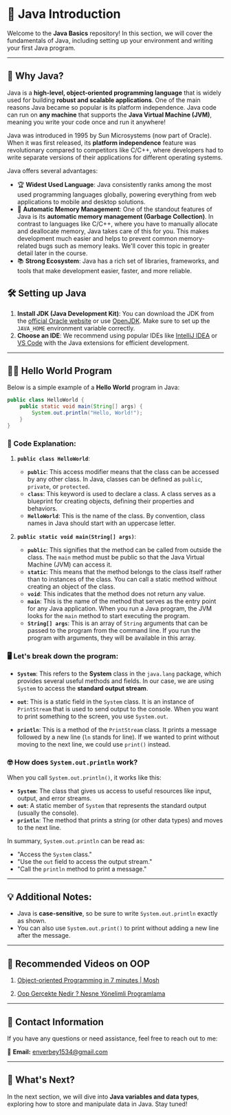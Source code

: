 # 🚀 Java Introduction

Welcome to the **Java Basics** repository! In this section, we will cover the fundamentals of Java, including setting up your environment and writing your first Java program.

---

## 🤔 Why Java?

Java is a **high-level, object-oriented programming language** that is widely used for building **robust and scalable applications**. One of the main reasons Java became so popular is its platform independence. Java code can run on **any machine** that supports the **Java Virtual Machine (JVM)**, meaning you write your code once and run it anywhere!

Java was introduced in 1995 by Sun Microsystems (now part of Oracle). When it was first released, its **platform independence** feature was revolutionary compared to competitors like C/C++, where developers had to write separate versions of their applications for different operating systems. 

Java offers several advantages:
- 🏆 **Widest Used Language**: Java consistently ranks among the most used programming languages globally, powering everything from web applications to mobile and desktop solutions.
- 🔧 **Automatic Memory Management**: One of the standout features of Java is its **automatic memory management (Garbage Collection)**. In contrast to languages like C/C++, where you have to manually allocate and deallocate memory, Java takes care of this for you. This makes development much easier and helps to prevent common memory-related bugs such as memory leaks. We'll cover this topic in greater detail later in the course.
- 📚 **Strong Ecosystem**: Java has a rich set of libraries, frameworks, and tools that make development easier, faster, and more reliable.

## 🛠️ Setting up Java

1. **Install JDK (Java Development Kit)**: You can download the JDK from the [official Oracle website](https://www.oracle.com/java/technologies/javase-jdk11-downloads.html) or use [OpenJDK](https://openjdk.java.net/). Make sure to set up the `JAVA_HOME` environment variable correctly.
2. **Choose an IDE**: We recommend using popular IDEs like [IntelliJ IDEA](https://www.jetbrains.com/idea/download/) or [VS Code](https://code.visualstudio.com/) with the Java extensions for efficient development.

---

## 👨‍💻 Hello World Program

Below is a simple example of a **Hello World** program in Java:

```java
public class HelloWorld {
    public static void main(String[] args) {
        System.out.println("Hello, World!");
    }
}
```

### 🧐 Code Explanation:

1. **`public class HelloWorld`**:
   - **`public`**: This access modifier means that the class can be accessed by any other class. In Java, classes can be defined as `public`, `private`, or `protected`.
   - **`class`**: This keyword is used to declare a class. A class serves as a blueprint for creating objects, defining their properties and behaviors.
   - **`HelloWorld`**: This is the name of the class. By convention, class names in Java should start with an uppercase letter.

2. **`public static void main(String[] args)`**:
   - **`public`**: This signifies that the method can be called from outside the class. The `main` method must be public so that the Java Virtual Machine (JVM) can access it.
   - **`static`**: This means that the method belongs to the class itself rather than to instances of the class. You can call a static method without creating an object of the class.
   - **`void`**: This indicates that the method does not return any value.
   - **`main`**: This is the name of the method that serves as the entry point for any Java application. When you run a Java program, the JVM looks for the `main` method to start executing the program.
   - **`String[] args`**: This is an array of `String` arguments that can be passed to the program from the command line. If you run the program with arguments, they will be available in this array.

### 🖥️ Let's break down the program:

- **`System`**: This refers to the **System** class in the `java.lang` package, which provides several useful methods and fields. In our case, we are using `System` to access the **standard output stream**.

- **`out`**: This is a static field in the `System` class. It is an instance of `PrintStream` that is used to send output to the console. When you want to print something to the screen, you use `System.out`.

- **`println`**: This is a method of the `PrintStream` class. It prints a message followed by a new line (`ln` stands for line). If we wanted to print without moving to the next line, we could use `print()` instead.

### 🤓 How does `System.out.println` work?
When you call `System.out.println()`, it works like this:
- **`System`**: The class that gives us access to useful resources like input, output, and error streams.
- **`out`**: A static member of `System` that represents the standard output (usually the console).
- **`println`**: The method that prints a string (or other data types) and moves to the next line.

In summary, `System.out.println` can be read as:
- "Access the `System` class."
- "Use the `out` field to access the output stream."
- "Call the `println` method to print a message."


--- 


## 💡 Additional Notes:
- Java is **case-sensitive**, so be sure to write `System.out.println` exactly as shown.
- You can also use `System.out.print()` to print without adding a new line after the message.

---

## 🎥 Recommended Videos on OOP

1. [Object-oriented Programming in 7 minutes | Mosh](https://www.youtube.com/watch?v=pTB0EiLXUC8)  
   
2. [Oop Gerçekte Nedir ? Nesne Yönelimli Programlama](https://www.youtube.com/watch?v=tXQD9VKVmVM)

---

## 📧 Contact Information

If you have any questions or need assistance, feel free to reach out to me:

📧 **Email:** [enverbey1534@gmail.com](mailto:enverbey1534@gmail.com)

---

## 🎯 What's Next?

In the next section, we will dive into **Java variables and data types**, exploring how to store and manipulate data in Java. Stay tuned!

